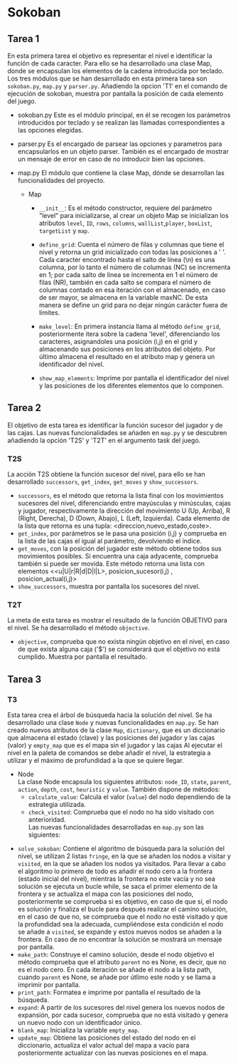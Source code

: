 # Sokoban
## Tarea 1
En esta primera tarea el objetivo es representar el nivel e identificar la función de cada caracter. Para ello se ha desarrollado una clase Map, donde se encapsulan los elementos de la cadena introducida por teclado.  
Los tres módulos que se han desarrollado en esta primera tarea son `sokoban.py`, `map.py` y `parser.py`.
Añadiendo la opcion 'T1' en el comando de ejecución de sokoban, muestra por pantalla la posición de cada elemento del juego.

* sokoban.py
Este es el módulo principal, en él se recogen los parámetros introducidos por teclado y se realizan las llamadas correspondientes a las opciones elegidas.

* parser.py
Es el encargado de parsear las opciones y parametros para encapsularlos en un objeto parser. También es el encargado de mostrar un mensaje de error en caso de no introducir bien las opciones.

* map.py
El módulo que contiene la clase Map, dónde se desarrollan las funcionalidades del proyecto.  
  - Map    
    * `__init__`: Es el método constructor, requiere del parámetro "level" para inicializarse, al crear un objeto Map se inicializan los atributos `level`, `ID`, `rows`, `columns`, `wallList`,`player`, `boxList`, `targetList` y `map`.  

    * `define_grid`: Cuenta el número de filas y columnas que tiene el nivel y retorna un grid inicializado con todas las posiciones a ' '. Cada caracter encontrado hasta el salto de línea (\n) es una columna, por lo tanto el número de columnas (NC) se incrementa en 1; por cada salto de línea se incrementa en 1 el número de filas (NR), también en cada salto se compara el número de columnas contado en esa iteración con el almacenado, en caso de ser mayor, se almacena en la variable maxNC. De esta manera se define un grid para no dejar ningún carácter fuera de límites.
  
    * `make_level`: En primera instancia llama al método `define_grid`, posteriormente itera sobre la cadena 'level', diferenciando los caracteres, asignandoles una posición (i,j) en el grid y almacenando sus posiciones en los atributos del objeto. Por último almacena el resultado en el atributo map y genera un identificador del nivel.
  
    * `show_map_elements`: Imprime por pantalla el identificador del nivel y las posiciones de los diferentes elementos que lo componen.

## Tarea 2
El objetivo de esta tarea es identificar la función sucesor del jugador y de las cajas. Las nuevas funcionalidades se añaden en `map.py` y se descubren añadiendo la opción 'T2S' y 'T2T' en el argumento task del juego.
### T2S
La acción T2S obtiene la función sucesor del nivel, para ello se han desarrollado `successors`, `get_index`, `get_moves` y `show_successors`.  
* `successors`, es el método que retorna la lista final con los movimientos sucesores del nivel, diferenciando entre mayúsculas y minúsculas, cajas y jugador, respectivamente la dirección del
movimiento U (Up, Arriba), R (Right, Derecha), D (Down, Abajo), L (Left, Izquierda). Cada elemento de la lista que retorna es una tupla: <direccion,nuevo_estado,coste>.
* `get_index`, por parámetros se le pasa una posición (i,j) y comprueba en la lista de las cajas el igual al parámetro, devolviendo el índice.
* `get_moves`, con la posición del jugador este método obtiene todos sus movimientos posibles. Si encuentra una caja adyacente, comprueba también si puede ser movida. Este método
retorna una lista con elementos <<u|U|r|R|d|D|l|L>, posicion_sucesor(i,j) , posicion_actual(i,j)>
* `show_successors`, muestra por pantalla los sucesores del nivel.

### T2T
La meta de esta tarea es mostrar el resultado de la función OBJETIVO para el nivel. Se ha desarrollado el método `objective`.
* `objective`, comprueba que no exista ningún objetivo en el nivel, en caso de que exista alguna caja ('$') se considerará que el objetivo no está cumplido. Muestra por pantalla el resultado.  

## Tarea 3  
### T3
Esta tarea crea el árbol de búsqueda hacia la solución del nivel. Se ha desarrollado una clase `Node` y nuevas funcionalidades en `map.py`. Se han creado nuevos atributos de la clase `Map`, `dictionary`, que es un diccionario que almacena el estado (clave) y las posiciones del jugador y las cajas (valor) y `empty_map` que es el mapa sin el jugador y las cajas
Al ejecutar el nivel en la paleta de comandos se debe añadir el nivel, la estrategia a utilizar y el máximo de profundidad a la que se quiere llegar.
  - Node  
    La clase Node encapsula los siguientes atributos: `node_ID`, `state`, `parent`, `action`, `depth`, `cost`, `heuristic` y `value`. También dispone de métodos:  
      * `calculate_value`: Calcula el valor (`value`) del nodo dependiendo de la estrategia utilizada.  
      * `check_visited`: Comprueba que el nodo no ha sido visitado con anterioridad.  
Las nuevas funcionalidades desarrolladas en `map.py` son las siguientes:  
  * `solve_sokoban`: Contiene el algoritmo de búsqueda para la solución del nivel, se utilizan 2 listas `fringe`, en la que se añaden los nodos a visitar y `visited`, en la que se añaden los nodos ya visitados. Para llevar a cabo el algoritmo lo primero de todo es añadir el nodo cero a la frontera (estado inicial del nivel), mientras la frontera no este vacía y no sea solución se ejecuta un bucle while, se saca el primer elemento de la frontera y se actualiza el mapa con las posiciones del nodo, posteriormente se comprueba si es objetivo, en caso de que sí, el nodo es solución y finaliza el bucle para después realizar el camino solución, en el caso de que no, se comprueba que el nodo no esté visitado y que la profundidad sea la adecuada, cumpliéndose esta condición el nodo se añade a `visited`, se expande y estos nuevos nodos se añaden a la frontera. En caso de no encontrar la solución se mostrará un mensaje por pantalla.
  * `make_path`: Construye el camino solución, desde el nodo objetivo el método comprueba que el atributo `parent` no es None, es decir, que no es el nodo cero. En cada iteración se añade el nodo a la lista path, cuando `parent` es None, se añade por útlimo este nodo y se llama a imprimir por pantalla.
  * `print_path`: Formatea e imprime por pantalla el resultado de la búsqueda.
  * `expand`: A partir de los sucesores del nivel genera los nuevos nodos de expansión, por cada sucesor, comprueba que no está visitado y genera un nuevo nodo con un identificador único.
  * `blank_map`: Inicializa la variable `empty_map`.
  * `update_map`: Obtiene las posiciones del estado del nodo en el diccionario, actualiza el valor actual del mapa a vacío para posteriormente actualizar con las nuevas posiciones en el mapa.
  